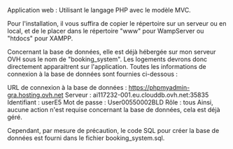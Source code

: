 Application web :
Utilisant le langage PHP avec le modèle MVC.

Pour l'installation, il vous suffira de copier le répertoire sur un serveur ou en local, et de le placer dans le répertoire "www" pour WampServer ou "htdocs" pour XAMPP.

Concernant la base de données, elle est déjà hébergée sur mon serveur OVH sous le nom de "booking_system". Les logements devrons donc directement apparaitrent sur l'application. Toutes les informations de connexion à la base de données sont fournies ci-dessous :

URL de connexion à la base de données : https://phpmyadmin-gra.hosting.ovh.net
Serveur : ai117232-001.eu.clouddb.ovh.net:35835
Identifiant : userE5
Mot de passe : User00550002BLD
Rôle : tous
Ainsi, aucune action n'est requise concernant la base de données, cela est déjà géré.

Cependant, par mesure de précaution, le code SQL pour créer la base de données est fourni dans le fichier booking_system.sql. 
